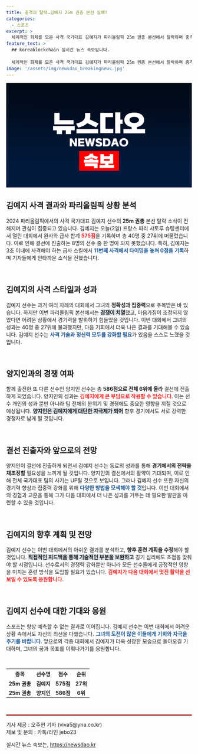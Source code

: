 ```yaml
---
title: 충격의 탈락…김예지 25m 권총 본선 실패!
categories:
  - 스포츠
excerpt: >
  세계적인 화제를 모은 사격 국가대표 김예지가 파리올림픽 25m 권총 본선에서 탈락하며 충격을 안겼습니다. 급사 사격에서 치명적인 실수를 범한 그녀의 이야기를 놓치지 마세요!
feature_text: >
  ## koreablockchain 실시간 뉴스 속보입니다.

  세계적인 화제를 모은 사격 국가대표 김예지가 파리올림픽 25m 권총 본선에서 탈락하며 충격을 안겼습니다. 급사 사격에서 치명적인 실수를 범한 그녀의 이야기를 놓치지 마세요!
image: '/assets/img/newsdao_breakingnews.jpg'
---
```


<p><img src="/assets/img/newsdao_breakingnews.jpg" alt="koreablockchain 속보" /></p>

<h2 data-ke-size="size26">김예지 사격 결과와 파리올림픽 상황 분석</h2>

<p data-ke-size="size16">2024 파리올림픽에서의 사격 국가대표 김예지 선수의 <b>25m 권총</b> 본선 탈락 소식이 전해지며 관심이 집중되고 있습니다. 김예지는 오늘(2일) 프랑스 파리 샤토루 슈팅센터에서 열린 대회에서 완사와 급사 합계 <b><span style="color: #ee2323;">575점</span></b>을 기록하며 총 40명 중 27위에 머물렀습니다. 이로 인해 결선에 진출하는 8명의 선수 중 한 명이 되지 못했습니다. 특히, 김예지는 3초 이내에 사격해야 하는 급사 스킬에서 <b><span style="color: #1a5490;">11번째 사격에서 타이밍을 놓쳐 0점을 기록</span></b>하며 기자들에게 안타까운 소식을 전했습니다.</p>

<p data-ke-size="size16">&nbsp;</p>

<h2 data-ke-size="size26">김예지의 사격 스타일과 성과</h2>

<p data-ke-size="size16">김예지 선수는 과거 여러 차례의 대회에서 그녀의 <b>정확성과 집중력</b>으로 주목받은 바 있습니다. 하지만 이번 파리올림픽 본선에서는 <b><span style="background-color: #21538527;">경쟁이 치열</span></b>했고, 마음가짐이 조정되지 않았다면 어려운 상황에서 경기력을 발휘하기 힘들었을 것입니다. 이번 대회에서 그녀의 성과는 40명 중 27위에 불과했지만, 다음 기회에서 더욱 나은 결과를 기대해볼 수 있습니다. 김예지 선수는 <b><span style="color: #1a5490;">사격 기술과 정신력 모두를 강화할 필요</span></b>가 있음을 스스로 느꼈을 것입니다.</p>

<p data-ke-size="size16">&nbsp;</p>

<h2 data-ke-size="size26">양지인과의 경쟁 여파</h2>

<p data-ke-size="size16">함께 출전한 또 다른 선수인 양지인 선수는 총 <b>586점으로 전체 6위에 올라</b> 결선에 진출하게 되었습니다. 양지인의 성과는 <b><span style="color: #ee2323;">김예지에게 큰 부담으로 작용할 수 있습니다</span></b>. 이는 선수 개인의 성과 뿐만 아니라 팀 전체의 분위기 및 경쟁에도 중요한 영향을 끼칠 것으로 예상됩니다. <b><span style="background-color: #21538527;">양지인은 김예지에게 대단한 자극제가 되어</span></b> 향후 경기에서도 서로 강력한 경쟁자로 남게 될 것입니다.</p>

<p data-ke-size="size16">&nbsp;</p>

<h2 data-ke-size="size26">결선 진출자와 앞으로의 전망</h2>

<p data-ke-size="size16">양지인이 결선에 진출하게 되면서 김예지 선수는 동료의 성과를 통해 <b>경기에서의 전략을 재조정할</b> 필요성을 느끼게 될 것입니다. 양지인의 결선에서의 활약이 기대되며, 이로 인해 전체 국가대표 팀의 사기는 UP될 것으로 보입니다. 그러나 김예지 선수 또한 자신의 경기력 향상과 집중력 강화를 위해 <b><span style="color: #1a5490;">다양한 방법을 모색해야 할 것</span></b>입니다. 이번 대회에서의 경험과 교훈을 통해 그가 다음 대회에서 더 나은 성과를 거두는 데 필요한 발판을 마련할 수 있을 것입니다.</p>

<p data-ke-size="size16">&nbsp;</p>

<h2 data-ke-size="size26">김예지의 향후 계획 및 전망</h2>

<p data-ke-size="size16">김예지 선수는 이번 대회에서의 아쉬운 결과를 분석하고, <b>향후 훈련 계획을 수정</b>해야 할 것입니다. <b><span style="background-color: #21538527;">직접적인 피드백을 통해 기술적인 부분을 보완하고</span></b> 경기 심리에도 초점을 맞춰야 할 시점입니다. 선수로서의 경쟁력 강화뿐만 아니라 모든 선수들에게 긍정적인 영향을 미치는 훈련 방식을 도입할 필요가 있습니다. <b><span style="color: #ee2323;">김예지가 다음 대회에서 멋진 활약을 선보일 수 있도록 응원합니다</span></b>.</p>

<p data-ke-size="size16">&nbsp;</p>

<h2 data-ke-size="size26">김예지 선수에 대한 기대와 응원</h2>

<p data-ke-size="size16">스포츠는 항상 예측할 수 없는 결과로 이어집니다. 김예지 선수는 이번 대회에서 어려운 상황 속에서도 자신의 최선을 다했습니다. <b><span style="color: #1a5490;">그녀의 도전이 많은 이들에게 기회와 자극을 주기를 바랍니다</span></b>. 앞으로의 각종 대회에서 김예지가 더욱 성장한 모습으로 돌아오길 기대하며, 그녀의 꿈과 목표를 이뤄나가기를 응원합니다.</p> 

<p data-ke-size="size16">&nbsp;</p>

<table style="width:100%">
    <tr>
        <th><b>종목</b></th>
        <th><b>선수명</b></th>
        <th><b>점수</b></th>
        <th><b>순위</b></th>
    </tr>
    <tr>
        <td><b>25m 권총</b></td>
        <td><b>김예지</b></td>
        <td style="text-align: center; height: 17px;"><b>575점</b></td>
        <td style="text-align: center; height: 17px;"><b>27위</b></td>
    </tr>
    <tr>
        <td><b>25m 권총</b></td>
        <td><b>양지인</b></td>
        <td style="text-align: center; height: 17px;"><b>586점</b></td>
        <td style="text-align: center; height: 17px;"><b>6위</b></td>
    </tr>
</table>

<p data-ke-size="size16">&nbsp;</p> 

<hr style="border-top: 2px solid #ee2323;"/>

<p data-ke-size="size16">기사 제공 : 오주현 기자 (viva5@yna.co.kr) <br />제보 및 문의 : 카톡/라인 jebo23</p>
실시간 뉴스 속보는, <a href="https://newsdao.kr" rel="dofollow">https://newsdao.kr</a>


